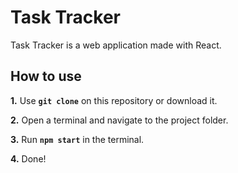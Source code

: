 # Task Tracker
Task Tracker is a web application made with React.

## How to use

**1.** Use **`git clone`** on this repository or download it.

**2.** Open a terminal and navigate to the project folder.

**3.** Run **`npm start`** in the terminal.

**4.** Done!
